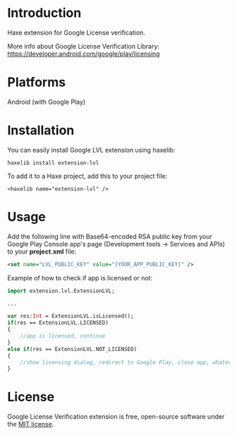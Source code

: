 Introduction
============
Haxe extension for Google License verification.

More info about Google License Verification Library: https://developer.android.com/google/play/licensing


Platforms
=========
Android (with Google Play)


Installation
=======
You can easily install Google LVL extension using haxelib:

	haxelib install extension-lvl

To add it to a Haxe project, add this to your project file:

	<haxelib name="extension-lvl" />


Usage
=======

Add the following line with Base64-encoded RSA public key from your Google Play Console app's page (Development tools -> Services and APIs) to your **project.xml** file:
```xml
<set name="LVL_PUBLIC_KEY" value="[YOUR_APP_PUBLIC_KEY]" />
```
Example of how to check if app is licensed or not:
```haxe
import extension.lvl.ExtensionLVL;

...

var res:Int = ExtensionLVL.isLicensed();
if(res == ExtensionLVL.LICENSED)
{
	//app is licensed, continue
}
else if(res == ExtensionLVL.NOT_LICENSED)
{
	//show licensing dialog, redirect to Google Play, close app, whatever
}
```

License
=======
Google License Verification extension is free, open-source software under the [MIT license](LICENSE.md).
